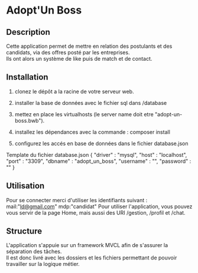 # Adopt'Un Boss
## Description
Cette application permet de mettre en relation des postulants et des candidats, via des offres posté par les entreprises.  
Ils ont alors un système de like puis de match et de contact.

## Installation
1. clonez le dépôt a la racine de votre serveur web.

2. installer la base de données avec le fichier sql dans /database

3. mettez en place les virtualhosts (le server name doit etre "adopt-un-boss.bwb").

4. installez les dépendances avec la commande : composer install
 
5. configurez les accés en base de données dans le fichier database.json

Template du fichier  database.json
{ 
    "driver" : "mysql", 
    "host" : "localhost", 
    "port" : "3309", 
    "dbname" : "adopt_un_boss", 
    "username" : "", 
    "password" : "" 
}

## Utilisation
Pour se connecter merci d'utiliser les identifiants suivant : mail:"ld@gmail.com" mdp:"candidat"
Pour utiliser l'application, vous pouvez vous servir de la page Home, mais aussi des URI /gestion, /profil et /chat.

## Structure
L'application s'appuie sur un framework MVCL afin de s'assurer la séparation des tâches.   
Il est donc livré avec les dossiers et les fichiers permettant de pouvoir travailler sur la logique métier.   
